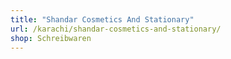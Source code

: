 ```yaml
---
title: "Shandar Cosmetics And Stationary"
url: /karachi/shandar-cosmetics-and-stationary/
shop: Schreibwaren
---
```

